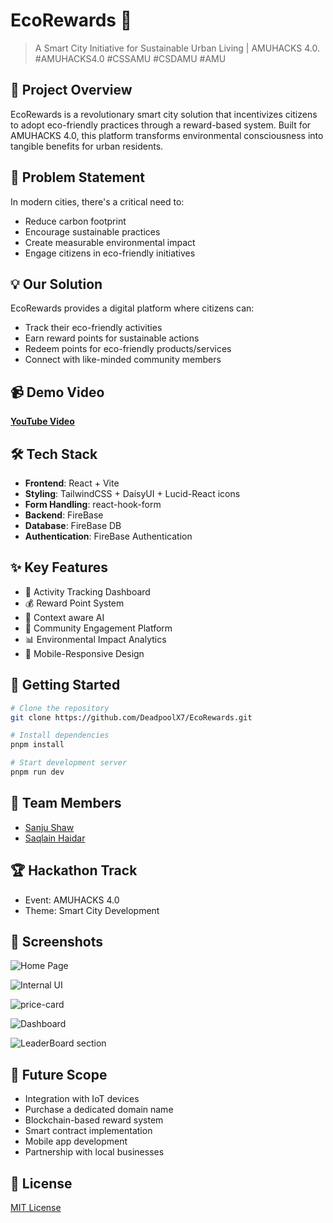 # EcoRewards 🌱

> A Smart City Initiative for Sustainable Urban Living | AMUHACKS 4.0. #AMUHACKS4.0 #CSSAMU #CSDAMU #AMU

## 🌟 Project Overview

EcoRewards is a revolutionary smart city solution that incentivizes citizens to adopt eco-friendly practices through a reward-based system. Built for AMUHACKS 4.0, this platform transforms environmental consciousness into tangible benefits for urban residents.

## 🎯 Problem Statement

In modern cities, there's a critical need to:
- Reduce carbon footprint
- Encourage sustainable practices
- Create measurable environmental impact
- Engage citizens in eco-friendly initiatives

## 💡 Our Solution

EcoRewards provides a digital platform where citizens can:
- Track their eco-friendly activities
- Earn reward points for sustainable actions
- Redeem points for eco-friendly products/services
- Connect with like-minded community members

## 📹 Demo Video
[**YouTube Video**](https://www.youtube.com/watch?v=IkSuMGJyYD0)

## 🛠️ Tech Stack

- **Frontend**: React + Vite
- **Styling**: TailwindCSS + DaisyUI + Lucid-React icons
- **Form Handling**: react-hook-form
- **Backend**: FireBase
- **Database**: FireBase DB
- **Authentication**: FireBase Authentication

## ✨ Key Features

- 🌿 Activity Tracking Dashboard
- 💰 Reward Point System
- 🤖 Context aware AI 
- 🤝 Community Engagement Platform
- 📊 Environmental Impact Analytics
- 📱 Mobile-Responsive Design

## 🚀 Getting Started

```bash
# Clone the repository
git clone https://github.com/DeadpoolX7/EcoRewards.git

# Install dependencies
pnpm install

# Start development server
pnpm run dev
```

## 👥 Team Members

- [Sanju Shaw](https://www.linkedin.com/in/sanju-shaw-225ab4214)
- [Saqlain Haidar](https://www.linkedin.com/in/saqlain-haidar-41b09b319/)


## 🏆 Hackathon Track

- Event: AMUHACKS 4.0
- Theme: Smart City Development

## 📸 Screenshots

![Home Page](https://github.com/user-attachments/assets/33f0f649-08d8-4df5-aded-1f925936d3ea)

![Internal UI](https://github.com/user-attachments/assets/ec135b5b-c726-4ae4-bf56-6e4bb75e2b21)

![price-card](https://github.com/user-attachments/assets/0e64f55f-e04c-4516-8050-a4cfcbe181f7)

![Dashboard](https://github.com/user-attachments/assets/a5195955-3f9e-4da1-bc2e-f678c698ce66)

![LeaderBoard section](https://github.com/user-attachments/assets/af933134-bf81-4462-a839-4730e05d2ed6)


## 🔮 Future Scope

- Integration with IoT devices
- Purchase a dedicated domain name
- Blockchain-based reward system
- Smart contract implementation
- Mobile app development
- Partnership with local businesses

## 📄 License

[MIT License](LICENSE)
